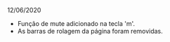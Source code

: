 12/06/2020

- Função de mute adicionado na tecla 'm'.
- As barras de rolagem da página foram removidas.